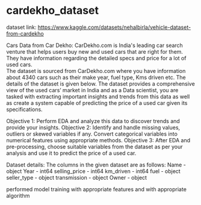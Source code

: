 # cardekho_dataset
dataset link: https://www.kaggle.com/datasets/nehalbirla/vehicle-dataset-from-cardekho

Cars Data from Car Dekho: 
CarDekho.com is India's leading car search venture that helps users buy new and used cars that are right for them. They have information regarding the detailed specs and price for a lot of used cars.  
The dataset is sourced from CarDekho.com where you have information about 4340 cars such as their make year, fuel type, Kms driven etc. The details of the dataset is given below. The dataset provides a comprehensive view of the used cars’ market in India and as a Data scientist, you are tasked with extracting important insights and trends from this data as well as create a system capable of predicting the price of a used car given its specifications. 



Objective 1: Perform EDA and analyze this data to discover trends and provide your insights.
Objective 2: Identify and handle missing values, outliers or skewed variables if any. Convert categorical variables into numerical features using appropriate methods. 
Objective 3: After EDA and pre-processing, choose suitable variables from the dataset as per your analysis and use it to predict the price of a used car.

Dataset details:
The columns in the given dataset are as follows:
Name - object
Year - int64
selling_price - int64
km_driven - int64
fuel - object
seller_type - object
transmission - object
Owner - object

performed model training with appropriate features and with appropriate algorithm
